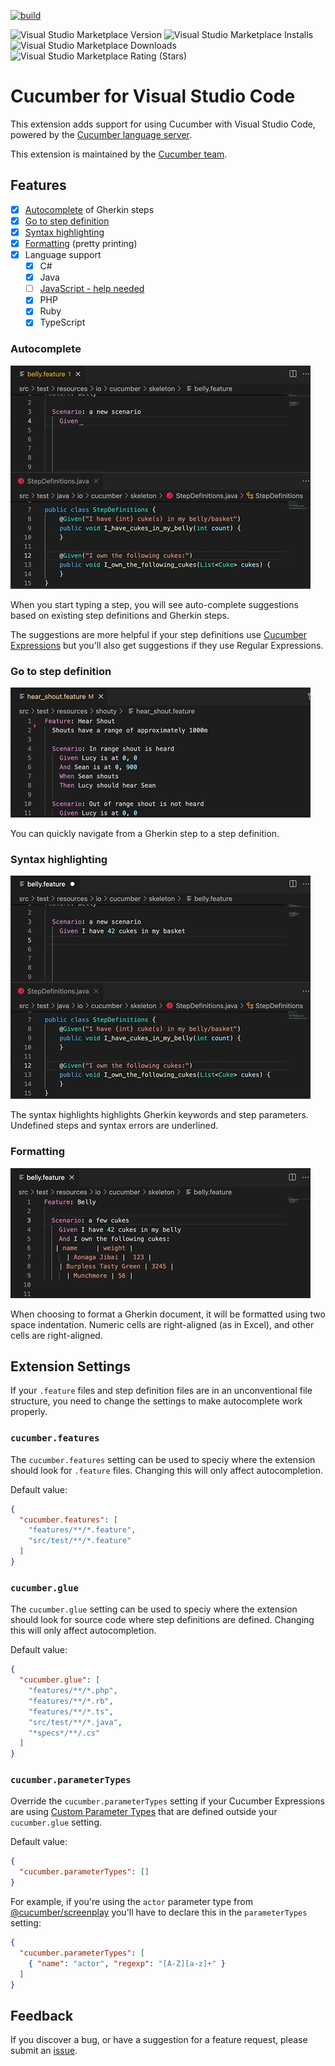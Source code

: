 [![build](https://github.com/cucumber/vscode/actions/workflows/build.yaml/badge.svg)](https://github.com/cucumber/vscode/actions/workflows/build.yaml)

![Visual Studio Marketplace Version](https://img.shields.io/visual-studio-marketplace/v/CucumberOpen.cucumber-official)
![Visual Studio Marketplace Installs](https://img.shields.io/visual-studio-marketplace/i/CucumberOpen.cucumber-official)
![Visual Studio Marketplace Downloads](https://img.shields.io/visual-studio-marketplace/d/CucumberOpen.cucumber-official)
![Visual Studio Marketplace Rating (Stars)](https://img.shields.io/visual-studio-marketplace/stars/CucumberOpen.cucumber-official)

# Cucumber for Visual Studio Code

This extension adds support for using Cucumber with Visual Studio Code, powered by the [Cucumber language server](https://github.com/cucumber/language-server#readme).

This extension is maintained by the [Cucumber team](https://github.com/cucumber/).

## Features

- [x] [Autocomplete](#autocomplete) of Gherkin steps
- [x] [Go to step definition](#go-to-step-definition)
- [x] [Syntax highlighting](#syntax-highlighting)
- [x] [Formatting](#formatting) (pretty printing)
- [x] Language support
  - [x] C#
  - [x] Java
  - [ ] [JavaScript - help needed](https://github.com/cucumber/language-service/issues/42)
  - [x] PHP
  - [x] Ruby
  - [x] TypeScript

### Autocomplete

![Autocomplete](images/autocomplete.gif)

When you start typing a step, you will see auto-complete suggestions
based on existing step definitions and Gherkin steps.

The suggestions are more helpful if your step definitions use
[Cucumber Expressions](https://github.com/cucumber/cucumber-expressions#readme)
but you'll also get suggestions if they use Regular Expressions.

### Go to step definition

![Go to step definition](images/goto-step-definition.gif)

You can quickly navigate from a Gherkin step to a step definition.

### Syntax highlighting

![Syntax highlighting](images/syntax-highlighting.gif)

The syntax highlights highlights Gherkin keywords and step parameters.
Undefined steps and syntax errors are underlined.

### Formatting

![Formatting](images/formatting.gif)

When choosing to format a Gherkin document, it will be formatted
using two space indentation. Numeric cells are right-aligned (as in Excel),
and other cells are right-aligned.

## Extension Settings

If your `.feature` files and step definition files are
in an unconventional file structure, you need to change the
settings to make autocomplete work properly.

### `cucumber.features`
[//]: # (<cucumber.features>)
The `cucumber.features` setting can be used to speciy where the extension
should look for `.feature` files. Changing this will only affect autocompletion.

Default value:

```json
{
  "cucumber.features": [
    "features/**/*.feature",
    "src/test/**/*.feature" 
  ]
}
```
[//]: # (</cucumber.features>)

### `cucumber.glue`
[//]: # (<cucumber.glue>)
The `cucumber.glue` setting can be used to speciy where the extension
should look for source code where step definitions are defined.
Changing this will only affect autocompletion.

Default value:

```json
{
  "cucumber.glue": [
    "features/**/*.php",
    "features/**/*.rb",
    "features/**/*.ts",
    "src/test/**/*.java",
    "*specs*/**/.cs"
  ]
}
```
[//]: # (</cucumber.glue>)

### `cucumber.parameterTypes`
[//]: # (<cucumber.parameterTypes>)
Override the `cucumber.parameterTypes` setting if your Cucumber Expressions
are using [Custom Parameter Types](https://github.com/cucumber/cucumber-expressions#custom-parameter-types) that are defined outside your `cucumber.glue` setting.

Default value:

```json
{
  "cucumber.parameterTypes": []
}
```

For example, if you're using the `actor` parameter type from [@cucumber/screenplay](https://github.com/cucumber/screenplay.js#actors) you'll have to declare this in the `parameterTypes` setting:

````json
{
  "cucumber.parameterTypes": [
    { "name": "actor", "regexp": "[A-Z][a-z]+" }
  ]
}
````
[//]: # (</cucumber.parameterTypes>)

## Feedback

If you discover a bug, or have a suggestion for a feature request, please
submit an [issue](https://github.com/cucumber/vscode/issues).
